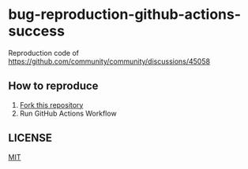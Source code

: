 # bug-reproduction-github-actions-success

Reproduction code of https://github.com/community/community/discussions/45058

## How to reproduce

1. [Fork this repository](https://github.com/suzuki-shunsuke/bug-reproduction-github-actions-success/fork)
1. Run GitHub Actions Workflow

## LICENSE

[MIT](LICENSE)
